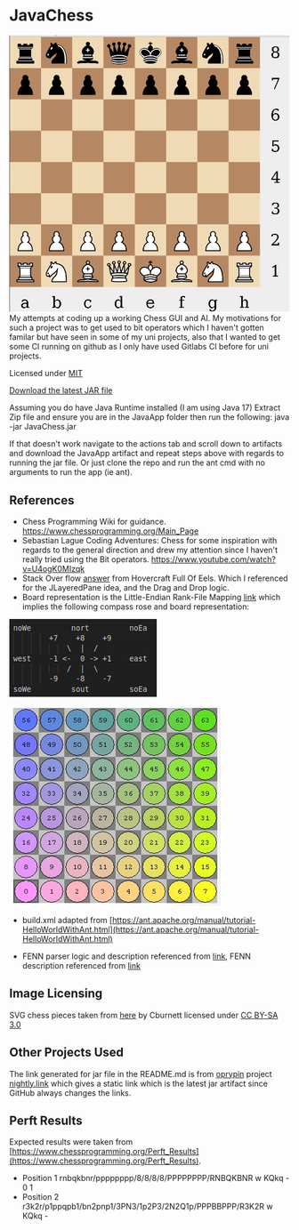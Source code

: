 # JavaChess
![Chess Board pic](readmeImages/chessBoardPic.png)
My attempts at coding up a working Chess GUI and AI.
My motivations for such a project was to get used to bit operators which I haven't gotten familar but have seen in some of my uni projects, also that I wanted to get some CI running on github as I only have used Gitlabs CI before for uni projects.

Licensed under [MIT](https://github.com/notbeckhamster/JavaChess/blob/main/LICENSE)


[Download the latest JAR file](https://nightly.link/notbeckhamster/JavaChess/workflows/ant/main/JavaApp.zip)

Assuming you do have Java Runtime installed (I am using Java 17)
Extract Zip file and ensure you are in the JavaApp folder then run the following: java -jar JavaChess.jar

If that doesn't work navigate to the actions tab and scroll down to artifacts and download the JavaApp artifact and repeat steps above with regards to running the jar file. Or just clone the repo and run the ant cmd with no arguments to run the app (ie ant). 

## References
* Chess Programming Wiki for guidance. https://www.chessprogramming.org/Main_Page
* Sebastian Lague Coding Adventures: Chess for some inspiration with regards to the general direction and drew my attention since I haven't really tried using the Bit operators. 
https://www.youtube.com/watch?v=U4ogK0MIzqk
* Stack Over flow [answer](https://stackoverflow.com/a/4687759) from Hovercraft Full Of Eels. Which I referenced for the JLayeredPane idea, and the Drag and Drop logic.
* Board representation is the Little-Endian Rank-File Mapping [link](https://www.chessprogramming.org/Square_Mapping_Considerations) which implies the following compass rose and board representation:

![compass rose](readmeImages/compassRose.png)


![chess board map](readmeImages/chessBoardMap.png)

* build.xml adapted from [https://ant.apache.org/manual/tutorial-HelloWorldWithAnt.html](https://ant.apache.org/manual/tutorial-HelloWorldWithAnt.html)

* FENN parser logic and description referenced from [link](http://www.fam-petzke.de/cp_fen_en.shtml), FENN description referenced from [link](https://www.chessprogramming.org/Forsyth-Edwards_Notation)
## Image Licensing
SVG chess pieces taken from [here](https://commons.wikimedia.org/wiki/Category:SVG_chess_pieces) by Cburnett licensed under [CC BY-SA 3.0](https://creativecommons.org/licenses/by-sa/3.0/)

## Other Projects Used 
The link generated for jar file in the README.md is from [oprypin](https://github.com/oprypin) project [nightly.link](https://github.com/oprypin/nightly.link) which gives a static link which is the latest jar artifact since GitHub always changes the links.

## Perft Results
Expected results were taken from [https://www.chessprogramming.org/Perft_Results](https://www.chessprogramming.org/Perft_Results). 
* Position 1 rnbqkbnr/pppppppp/8/8/8/8/PPPPPPPP/RNBQKBNR w KQkq - 0 1
* Position 2 r3k2r/p1ppqpb1/bn2pnp1/3PN3/1p2P3/2N2Q1p/PPPBBPPP/R3K2R w KQkq - 


